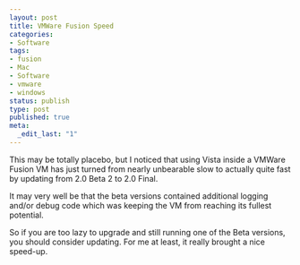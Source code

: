 ```yaml
---
layout: post
title: VMWare Fusion Speed
categories:
- Software
tags:
- fusion
- Mac
- Software
- vmware
- windows
status: publish
type: post
published: true
meta:
  _edit_last: "1"
---
```

This may be totally placebo, but I noticed that using Vista inside a VMWare Fusion VM has just turned from nearly unbearable slow to actually quite fast by updating from 2.0 Beta 2 to 2.0 Final.

It may very well be that the beta versions contained additional logging and/or debug code which was keeping the VM from reaching its fullest potential.

So if you are too lazy to upgrade and still running one of the Beta versions, you should consider updating. For me at least, it really brought a nice speed-up.
